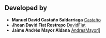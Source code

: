## Developed by

* **Manuel David Castaño Saldarriaga** [Castaño](https://github.com/manuelcastano)
* **Jhoan David Fiat Restrepo**  [DavidFiat](https://github.com/DavidFiat)
* **Jaime Andrés Mayor Aldana**  [AndresMayor](https://github.com/AndresMayor)🚀
